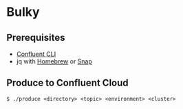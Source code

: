 # Bulky

## Prerequisites

 * [Confluent CLI](https://docs.confluent.io/confluent-cli/current/install.html)
 * jq with [Homebrew](https://formulae.brew.sh/formula/jq) or [Snap](https://snapcraft.io/jq)

## Produce to Confluent Cloud
`$ ./produce <directory> <topic> <environment> <cluster>`



